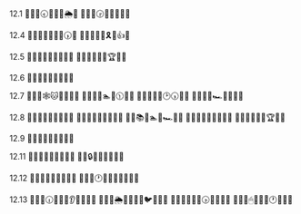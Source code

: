 12.1
🎲🤩🧐🕣🐥🥍👐🌦🍈
🎲🤩🧚🕞💺🚫🏑🤥🍗

12.4
📑🚚🎍🥇📢🍄🏐🕠🆗
📑🚚🚿🤙💎🎗🌽👍🆗

12.5
📑🚜🧐🥋📞🕌💙🔷🆗
📑🚝🍈👏👚😬🏆🤩🆗

12.6
📑🚛👕🤙📞🚽👚🍂🆗

12.7
📑🚝📖🕸🐱🥀👑🍨🆗
📑🚛🎊🌸🏊🚛🕦🍥🆗
📑🚚🏃🍉👊🕑🕠🍙🆗
📑🚙🎉🍥🏎🥟🌃👦🆗

12.8
📑🚝🍉🐵🐶🍆💕🔰🆗
📑🚛🎋👏💆🤼🔖🤘🆗
💭🚚📚🤩🏊🔵🏎👟🆗
📑🚜🙇🥏👊🐴📐🍒🆗
💭🚜🏐👠🐉🤽🏆🤪🆗

12.9
📑🚛🐋👬💎🥎📗🔶🆗

12.11
📑🚜🥦🐰💾🥐🔑🖤🆗
📑🚚🔒🍟🐾🐢💙👷🆗

12.12
📑🚝🏒🍖👖🍵📗👊🆗
🎲🤙🤧🕐📝🥠🚳🤜💾🌅🈵

12.13
🎲🤙🤪🕡📂🎺🔙👂💂🥐😾🆘
🎲🤙🤬🌦👞🐐🔘🛵🐦🎇🎽🆘
🎲🤙🤩🤭👖🔥🕟🐳🐊🚚🆚
🎲🤙🤳🖱🐲🐠💙🕐💲🍵🆙